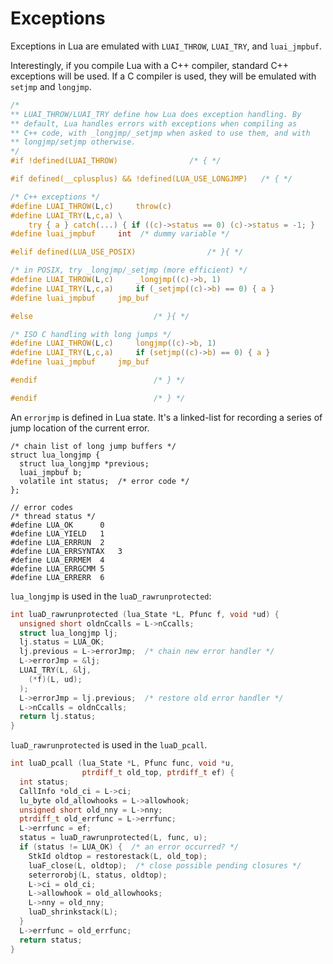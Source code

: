 # Exceptions

Exceptions in Lua are emulated with `LUAI_THROW`, `LUAI_TRY`, and `luai_jmpbuf`.

Interestingly, if you compile Lua with a C++ compiler, standard C++ exceptions will be used. If a C compiler is used, they will be emulated with `setjmp` and `longjmp`.

```c
/*
** LUAI_THROW/LUAI_TRY define how Lua does exception handling. By
** default, Lua handles errors with exceptions when compiling as
** C++ code, with _longjmp/_setjmp when asked to use them, and with
** longjmp/setjmp otherwise.
*/
#if !defined(LUAI_THROW)				/* { */

#if defined(__cplusplus) && !defined(LUA_USE_LONGJMP)	/* { */

/* C++ exceptions */
#define LUAI_THROW(L,c)		throw(c)
#define LUAI_TRY(L,c,a) \
    try { a } catch(...) { if ((c)->status == 0) (c)->status = -1; }
#define luai_jmpbuf		int  /* dummy variable */

#elif defined(LUA_USE_POSIX)				/* }{ */

/* in POSIX, try _longjmp/_setjmp (more efficient) */
#define LUAI_THROW(L,c)		_longjmp((c)->b, 1)
#define LUAI_TRY(L,c,a)		if (_setjmp((c)->b) == 0) { a }
#define luai_jmpbuf		jmp_buf

#else							/* }{ */

/* ISO C handling with long jumps */
#define LUAI_THROW(L,c)		longjmp((c)->b, 1)
#define LUAI_TRY(L,c,a)		if (setjmp((c)->b) == 0) { a }
#define luai_jmpbuf		jmp_buf

#endif							/* } */

#endif							/* } */
```

An `errorjmp` is defined in Lua state. It's a linked-list for recording a series of jump location of the current error.

```
/* chain list of long jump buffers */
struct lua_longjmp {
  struct lua_longjmp *previous;
  luai_jmpbuf b;
  volatile int status;  /* error code */
};

// error codes
/* thread status */
#define LUA_OK		0
#define LUA_YIELD	1
#define LUA_ERRRUN	2
#define LUA_ERRSYNTAX	3
#define LUA_ERRMEM	4
#define LUA_ERRGCMM	5
#define LUA_ERRERR	6
```

`lua_longjmp` is used in the `luaD_rawrunprotected`:

```c
int luaD_rawrunprotected (lua_State *L, Pfunc f, void *ud) {
  unsigned short oldnCcalls = L->nCcalls;
  struct lua_longjmp lj;
  lj.status = LUA_OK;
  lj.previous = L->errorJmp;  /* chain new error handler */
  L->errorJmp = &lj;
  LUAI_TRY(L, &lj,
    (*f)(L, ud);
  );
  L->errorJmp = lj.previous;  /* restore old error handler */
  L->nCcalls = oldnCcalls;
  return lj.status;
}
```

`luaD_rawrunprotected` is used in the `luaD_pcall`.

```c
int luaD_pcall (lua_State *L, Pfunc func, void *u,
                ptrdiff_t old_top, ptrdiff_t ef) {
  int status;
  CallInfo *old_ci = L->ci;
  lu_byte old_allowhooks = L->allowhook;
  unsigned short old_nny = L->nny;
  ptrdiff_t old_errfunc = L->errfunc;
  L->errfunc = ef;
  status = luaD_rawrunprotected(L, func, u);
  if (status != LUA_OK) {  /* an error occurred? */
    StkId oldtop = restorestack(L, old_top);
    luaF_close(L, oldtop);  /* close possible pending closures */
    seterrorobj(L, status, oldtop);
    L->ci = old_ci;
    L->allowhook = old_allowhooks;
    L->nny = old_nny;
    luaD_shrinkstack(L);
  }
  L->errfunc = old_errfunc;
  return status;
}
```
